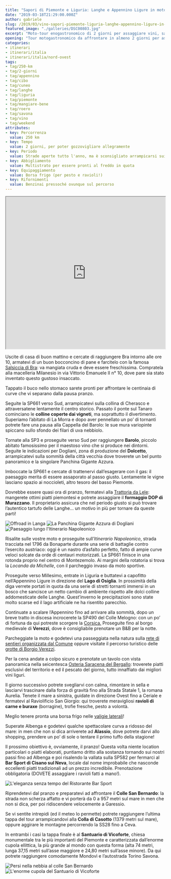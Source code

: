 ```yaml
---
title: "Sapori di Piemonte e Liguria: Langhe e Appennino Ligure in moto"
date: "2019-03-18T21:29:00.000Z"
author: gabriele
slug: /2019/03/vino-sapori-piemonte-liguria-langhe-appennino-ligure-in-moto
featured_image: "./galleries/DSC00803.jpg"
excerpt: "Moto-tour enogastronomico di 2 giorni per assaggiare vini, sapori e tornanti tra Piemonte e Liguria"
opening: "Tour motogastronomico da affrontare in almeno 2 giorni per assaporare con calma vini, delizie e le centinaia di curve che si snodando a cavallo di Piemonte e Liguria, tra i colli delle Langhe e i monti dell'Appennino."
categories:
- itinerari
- itinerari/italia
- itinerari/italia/nord-ovest
tags:
- tag/250-km
- tag/2-giorni
- tag/appennino
- tag/cibo
- tag/cuneo
- tag/langhe
- tag/liguria
- tag/piemonte
- tag/mangiare-bene
- tag/roero
- tag/savona
- tag/vino
- tag/weekend
attributes:
- key: Percorrenza
  value: 250 km
- key: Tempo
  value: 2 giorni, per poter gozzovigliare allegramente
- key: Periodo
  value: Strade aperte tutto l'anno, ma è sconsigliato arrampicarsi sui passi appenninici in presenza di freddo e neve
- key: Abbigliamento
  value: Multistrato per essere pronti al freddo in quota
- key: Equipaggiamento
  value: Borsa frigo (per pesto e ravioli!)
- key: Rifornimenti
  value: Benzinai pressoché ovunque sul percorso
---
```

<iframe src="https://www.google.com/maps/d/u/1/embed?mid=1RYCZnHthKaj_lwS73rTT4gla8_L3gmQJ" width="100%" height="480"></iframe>

Uscite di casa di buon mattino e cercate di raggiungere Bra intorno alle ore 10, armatevi di un buon bocconcino di pane e farcitelo con la famosa [Salsiccia di Bra](http://www.salsicciadibra.it/): va mangiata cruda e deve essere freschissima. Compratela alla macelleria Milanesio in via Vittorio Emanuele II n° 10, dove pare sia stato inventato questo gustoso insaccato.

Tappato il buco nello stomaco sarete pronti per affrontare le centinaia di curve che vi separano dalla pausa pranzo.

Seguite la SP661 verso Sud, arrampicatevi sulla collina di Cherasco e attraversatene lentamente il centro storico. Passato il ponte sul Tanaro cominciano le **colline coperte dai vigneti**, ma soprattutto il divertimento. Superiamo l’abitato di La Morra e dopo aver pennellato un po’ di tornanti potrete fare una pausa alla Cappella del Barolo: le sue mura variopinte spiccano sullo sfondo dei filari di uva nebbiolo.

Tornate alla SP3 e proseguite verso Sud per raggiungere **Barolo**, piccolo abitato famosissimo per il maestoso vino che si produce nei dintorni. Seguite le indicazioni per Dogliani, zona di produzione del **Dolcetto**, arrampicatevi sulla sommità della città vecchia dove troverete un bel punto panoramico e la singolare Panchina Gigante Azzura.

Imboccate la SP661 e cercate di trattenervi dall’esagerare con il gas: il paesaggio merita di essere assaporato al passo giusto. Lentamente le vigne lasciano spazio ai noccioleti, altro tesoro del basso Piemonte.

Dovrebbe essere quasi ora di pranzo, fermatevi alla [Trattoria da Lele](http://www.trattoriadalele.it): mangerete ottimi piatti piemontesi e potrete assaggiare il **formaggio DOP di Murazzano**. Il proprietario assicura che nel periodo giusto si può trovare l’autentico tartufo delle Langhe… un motivo in più per tornare da queste parti!

![Offroad in Langa](./galleries/DSC00803.jpg "Offroad in Langa")
![La Panchina Gigante Azzura di Dogliani](./galleries/DSC00826.jpg "La Panchina Gigante Azzura di Dogliani")
![Paesaggio lungo l'Itinerario Napoleonico](./galleries/IMG_20190316_150658.jpg "Paesaggio lungo l’Itinerario Napoleonico")

Risalite sulle vostre moto e proseguite sull’*Itinerario Napoleonico*, strada tracciata nel 1796 da Bonaparte durante una serie di battaglie contro l’esercito austriaco: oggi è un nastro d’asfalto perfetto, fatto di ampie curve veloci solcate da orde di centauri motorizzati. La SP661 finisce in una rotonda proprio nel centro di Montezemolo. Ai margini della rotatoria si trova la *Locanda da Michelle*, con il parcheggio invaso da moto sportive.

Proseguite verso Millesimo, entrate in Liguria e buttatevi a capofitto nell’Appennino Ligure in direzione del **Lago di Osiglia**. In prossimità della diga verrete portati in quota da una serie di stretti tornanti immersi in un bosco che sancisce un netto cambio di ambiente rispetto alle dolci colline addomesticate delle Langhe. Quest’inverno le precipitazioni sono state molto scarse ed il lago artificiale ne ha risentito parecchio.

Continuate a scalare l’Appennino fino ad arrivare alla sommità, dopo un breve tratto in discesa incrocerete la SP490 del Colle Melogno: con un po’ di fortuna da qui potreste scorgere la [Corsica.](https://edit.motoviaggiatori.it/2017/06/weekend-moto-corsica/) Proseguite fino al borgo medievale di **Verezzi**, dove è consigliabile prenotare un B&B per la notte.

Parcheggiate la moto e godetevi una passeggiata nella natura sulla [rete di sentieri organizzata dal Comune](https://www.comuneborgioverezzi.gov.it/wp-content/uploads/2015/01/carta-sentieri-e-grotte-borgio-verezzi_2015.pdf) oppure visitate il percorso turistico delle [grotte di Borgio Verezzi](https://www.grottediborgio.it).

Per la cena andate a colpo sicuro e prenotate un tavolo con vista panoramica nella seicentesca [Osteria Saracena del Bergallo](http://www.ristorantebergallo.com): troverete piatti esclusivi del territorio e ed il pescato del giorno, tutto innaffiato dai migliori vini liguri.

Il giorno successivo potrete svegliarvi con calma, rimontare in sella e lasciarvi trascinare dalla forza di gravità fino alla Strada Statale 1, la romana Aurelia. Tenete il mare a sinistra, guidate in direzione Ovest fino a Ceriale e fermatevi al Raviolificio San Giorgio: qui troverete meravigliosi **ravioli di carne e buraxe** (borragine), trofie fresche, pesto a volontà.

<div class="message pro-tip">Meglio tenere pronta una borsa frigo nelle <a href="/2018/04/borse-alluminio-heavy-duties-bmw-r1200gs/">valigie laterali</a>!</div>

Superate Albenga e godetevi qualche spettacolare curva a ridosso del mare: in men che non si dica arriverete ad **Alassio**, dove potrete darvi allo shopping, prendere un po’ di sole o tentare il primo tuffo della stagione!

Il prossimo obiettivo è, ovviamente, il pranzo! Questa volta niente location particolari o piatti elaborati, puntiamo dritto alla sostanza tornando sui nostri passi fino ad Albenga e poi risalendo la vallata sulla SP582 per fermarci al **Bar Sport di Cisano sul Neva**, locale dal nome improbabile che nasconde eccellenti piatti tradizionali ad un prezzo incredibile. Prenotazione obbligatoria (DOVETE assaggiare i ravioli fatti a mano!).

![L'eleganza senza tempo del Ristorante Bar Sport](./galleries/DSC00833.jpg "L’eleganza senza tempo del Ristorante Bar Sport")

Riprendetevi dal pranzo e preparatevi ad affrontare il **Colle San Bernardo**: la strada non scherza affatto e vi porterà da 0 a 957 metri sul mare in men che non si dica, per poi ridiscendere velocemente a Garessio.

Se vi sentite intrepidi (ed il meteo lo permette) potrete raggiungere l’ultima tappa del tour arrampicandovi alla **Colla di Casotto** (1379 metri sul mare), oppure aggirare le montagne percorrendo la SS28 fino a Ceva.

In entrambi i casi la tappa finale è al **Santuario di Vicoforte**, chiesa monumentale tra le più importanti del Piemonte e caratterizzata dall’enorme cupola ellittica, la più grande al mondo con questa forma (alta 74 metri, lunga 37,15 metri sull’asse maggiore e 24,80 metri sull’asse minore). Da qui potrete raggiungere comodamente Mondovì e l’autostrada Torino Savona.

![Persi nella nebbia al colle San Bernardo](./galleries/DSC00840.jpg "Persi nella nebbia al colle San Bernardo")
![L'enorme cupola del Santuario di Vicoforte](./galleries/DSC00846.jpeg "L’enorme cupola del Santuario di Vicoforte")
